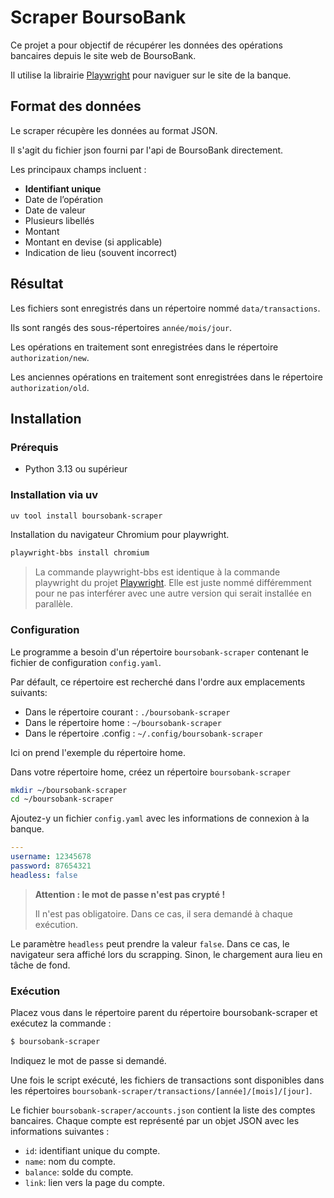 # Scraper BoursoBank

Ce projet a pour objectif de récupérer les données des opérations bancaires depuis le site web de BoursoBank.

Il utilise la librairie [Playwright](https://playwright.dev/python/) pour naviguer sur le site de la banque.

## Format des données

Le scraper récupère les données au format JSON.

Il s'agit du fichier json fourni par l'api de BoursoBank directement.

Les principaux champs incluent :

- **Identifiant unique**
- Date de l’opération
- Date de valeur
- Plusieurs libellés
- Montant
- Montant en devise (si applicable)
- Indication de lieu (souvent incorrect)

## Résultat

Les fichiers sont enregistrés dans un répertoire nommé `data/transactions`.

Ils sont rangés des sous-répertoires `année/mois/jour`.

Les opérations en traitement sont enregistrées dans le répertoire `authorization/new`.

Les anciennes opérations en traitement sont enregistrées dans le répertoire `authorization/old`.

## Installation

### Prérequis

- Python 3.13 ou supérieur

### Installation via uv

```bash
uv tool install boursobank-scraper
```

Installation du navigateur Chromium pour playwright.


```bash
playwright-bbs install chromium
```

> La commande playwright-bbs est identique à la commande playwright du projet [Playwright](https://playwright.dev/python/). Elle est juste nommé différemment pour ne pas interférer avec une autre version qui serait installée en parallèle.


### Configuration

Le programme a besoin d'un répertoire `boursobank-scraper` contenant le fichier de configuration `config.yaml`.

Par défault, ce répertoire est recherché dans l'ordre aux emplacements suivants:
- Dans le répertoire courant : `./boursobank-scraper`
- Dans le répertoire home : `~/boursobank-scraper`
- Dans le répertoire .config : `~/.config/boursobank-scraper`

Ici on prend l'exemple du répertoire home.

Dans votre répertoire home, créez un répertoire `boursobank-scraper`

```bash
mkdir ~/boursobank-scraper
cd ~/boursobank-scraper
```

Ajoutez-y un fichier `config.yaml` avec les informations de connexion à la banque.

```yaml
---
username: 12345678
password: 87654321
headless: false
```

> **Attention : le mot de passe n'est pas crypté !**
>
> Il n'est pas obligatoire. Dans ce cas, il sera demandé à chaque exécution.

Le paramètre `headless` peut prendre la valeur `false`. Dans ce cas, le navigateur sera affiché lors du scrapping. Sinon, le chargement aura lieu en tâche de fond.

### Exécution

Placez vous dans le répertoire parent du répertoire boursobank-scraper et exécutez la commande :

```bash
$ boursobank-scraper
```

Indiquez le mot de passe si demandé.

Une fois le script exécuté, les fichiers de transactions sont disponibles dans les répertoires `boursobank-scraper/transactions/[année]/[mois]/[jour]`.

Le fichier `boursobank-scraper/accounts.json` contient la liste des comptes bancaires. Chaque compte est représenté par un objet JSON avec les informations suivantes :
- `id`: identifiant unique du compte.
- `name`: nom du compte.
- `balance`: solde du compte.
- `link`: lien vers la page du compte.

